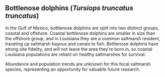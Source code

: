 ## Bottlenose dolphins (*Tursiops truncatus truncatus*)
In the Gulf of Mexico, bottlenose dolphins are split into two distinct groups, coastal and offshore. Coastal bottlenose dolphins are smaller in size than the offshore group, and in Louisiana they are a common saltmarsh resident, traveling up saltmarsh bayous and canals to fish. Bottlenose dolphins have strong site fidelity, and will not leave the area they’re born in, so coastal Louisiana populations are reliant on healthy saltmarshes for survival. 

Abundance and population trends are unknown for this focal saltmarsh species, representing an opportunity for valuable future research. 
